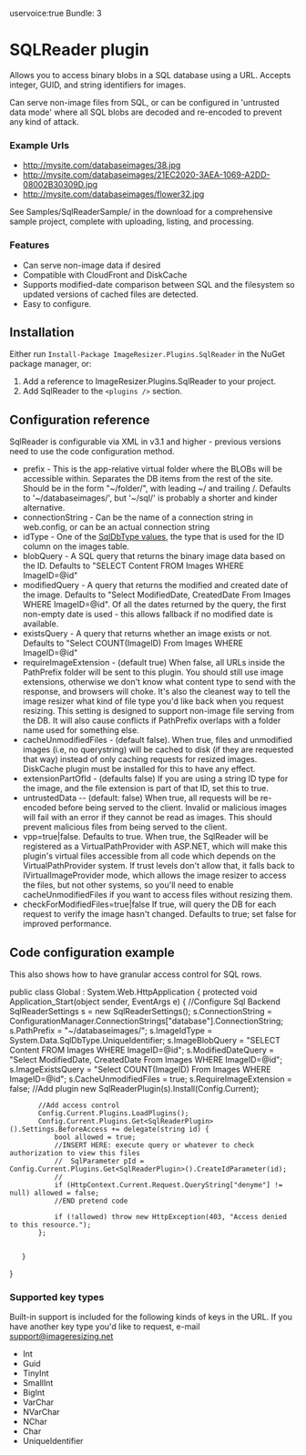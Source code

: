 uservoice:true
Bundle: 3


# SQLReader plugin

Allows you to access binary blobs in a SQL database using a URL. Accepts integer, GUID, and string identifiers for images. 

Can serve non-image files from SQL, or can be configured in 'untrusted data mode' where all SQL blobs are decoded and re-encoded to prevent any kind of attack.

### Example Urls

* http://mysite.com/databaseimages/38.jpg
* http://mysite.com/databaseimages/21EC2020-3AEA-1069-A2DD-08002B30309D.jpg
* http://mysite.com/databaseimages/flower32.jpg

See Samples/SqlReaderSample/ in the download for a comprehensive sample project, complete with uploading, listing, and processing.

### Features

* Can serve non-image data if desired
* Compatible with CloudFront and DiskCache
* Supports modified-date comparison between SQL and the filesystem so updated versions of cached files are detected.
* Easy to configure.


## Installation

Either run `Install-Package ImageResizer.Plugins.SqlReader` in the NuGet package manager, or:

1. Add a reference to ImageResizer.Plugins.SqlReader to your project.
2. Add SqlReader to the `<plugins />` section.

  <add name="SqlReader" 
    prefix="~/databaseimages/" 
    connectionString="database" 
    idType="UniqueIdentifier" 
    blobQuery="SELECT Content FROM Images WHERE ImageID=@id"
    modifiedQuery="Select ModifiedDate, CreatedDate From Images WHERE ImageID=@id" 
    existsQuery="Select COUNT(ImageID) From Images WHERE ImageID=@id"
    requireImageExtension="false" 
    cacheUnmodifiedFiles="true"
    extensionPartOfId="false"
    checkForModifiedFiles="true"
    vpp="true"
    untrustedData="false" />

## Configuration reference

SqlReader is configurable via XML in v3.1 and higher - previous versions need to use the code configuration method.

* prefix - This is the app-relative virtual folder where the BLOBs will be accessible within. Separates the DB items from the rest of the site. Should be in the form "~/folder/", with leading ~/ and trailing /.  Defaults to '~/databaseimages/', but '~/sql/' is probably a shorter and kinder alternative.
* connectionString - Can be the name of a connection string in web.config, or can be an actual connection string
* idType - One of the [SqlDbType values](http://msdn.microsoft.com/en-us/library/system.data.sqldbtype.aspx), the type that is used for the ID column on the images table.
* blobQuery - A SQL query that returns the binary image data based on the ID. Defaults to "SELECT Content FROM Images WHERE ImageID=@id"
* modifiedQuery - A query that returns the modified and created date of the image.  Defaults to "Select ModifiedDate, CreatedDate From Images WHERE ImageID=@id". Of all the dates returned by the query, the first non-empty date is used - this allows fallback if no modified date is available.
* existsQuery - A query that returns whether an image exists or not. Defaults to "Select COUNT(ImageID) From Images WHERE ImageID=@id"
* requireImageExtension - (default true) When false, all URLs inside the PathPrefix folder will be sent to this plugin.
    You should still use image extensions, otherwise we don't know what content type to send with the response, and browsers will choke. 
    It's  also the cleanest way to tell the image resizer what kind of file type you'd like back when you request resizing.
    This setting is designed to support non-image file serving from the DB.
    It will also cause conflicts if PathPrefix overlaps with a folder name used for something else.
* cacheUnmodifiedFiles -    (default false). When true, files and unmodified images (i.e, no querystring) will be cached to disk (if they are requested that way) instead of only caching requests for resized images. DiskCache plugin must be installed for this to have any effect.
* extensionPartOfId - (defaults false) If you are using a string ID type for the image, and the file extension is part of that ID, set this to true. 
* untrustedData -- (default: false) When true, all requests will be re-encoded before being served to the client. Invalid or malicious images will fail with an error if they cannot be read as images. This should prevent malicious files from being served to the client.
* vpp=true|false. Defaults to true. When true, the SqlReader will be registered as a VirtualPathProvider with ASP.NET, which will
  make this plugin's virtual files accessible from all code which depends on the VirtualPathProvider system. 
  If trust levels don't allow that, it falls back to IVirtualImageProvider mode, which allows the image resizer to access the files, but not other systems, so you'll need to enable cacheUnmodifiedFiles if you want to access files without resizing them.
* checkForModifiedFiles=true|false If true, will query the DB for each request to verify the image hasn't changed. Defaults to true; set false for improved performance.

## Code configuration example

This also shows how to have granular access control for SQL rows.

   public class Global : System.Web.HttpApplication
   {
       protected void Application_Start(object sender, EventArgs e)
       {
          //Configure Sql Backend
          SqlReaderSettings s = new SqlReaderSettings();
          s.ConnectionString = ConfigurationManager.ConnectionStrings["database"].ConnectionString;
          s.PathPrefix = "~/databaseimages/";
          s.ImageIdType = System.Data.SqlDbType.UniqueIdentifier;
          s.ImageBlobQuery = "SELECT Content FROM Images WHERE ImageID=@id";
          s.ModifiedDateQuery = "Select ModifiedDate, CreatedDate From Images WHERE ImageID=@id";
          s.ImageExistsQuery = "Select COUNT(ImageID) From Images WHERE ImageID=@id";
          s.CacheUnmodifiedFiles = true;
          s.RequireImageExtension = false;
           //Add plugin
           new SqlReaderPlugin(s).Install(Config.Current);

           //Add access control
           Config.Current.Plugins.LoadPlugins();
           Config.Current.Plugins.Get<SqlReaderPlugin>().Settings.BeforeAccess += delegate(string id) {
               bool allowed = true;
               //INSERT HERE: execute query or whatever to check authorization to view this files
               //  SqlParameter pId = Config.Current.Plugins.Get<SqlReaderPlugin>().CreateIdParameter(id);
               // 
               if (HttpContext.Current.Request.QueryString["denyme"] != null) allowed = false;
               //END pretend code

               if (!allowed) throw new HttpException(403, "Access denied to this resource.");
           };
  

       }
  }
  
### Supported key types

Built-in support is included for the following kinds of keys in the URL. If you have another key type you'd like to request, e-mail support@imageresizing.net

* Int
* Guid
* TinyInt
* SmallInt
* BigInt
* VarChar
* NVarChar
* NChar
* Char
* UniqueIdentifier

